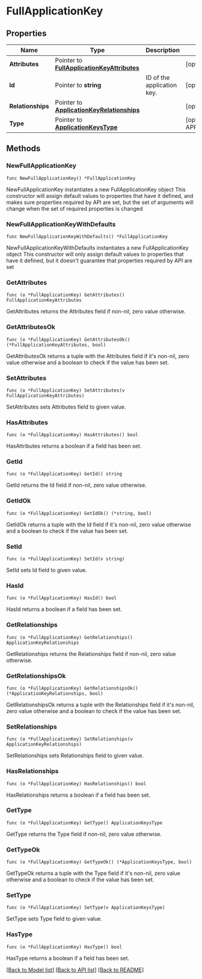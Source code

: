 # FullApplicationKey

## Properties

Name | Type | Description | Notes
------------ | ------------- | ------------- | -------------
**Attributes** | Pointer to [**FullApplicationKeyAttributes**](FullApplicationKeyAttributes.md) |  | [optional] 
**Id** | Pointer to **string** | ID of the application key. | [optional] 
**Relationships** | Pointer to [**ApplicationKeyRelationships**](ApplicationKeyRelationships.md) |  | [optional] 
**Type** | Pointer to [**ApplicationKeysType**](ApplicationKeysType.md) |  | [optional] [default to APPLICATIONKEYSTYPE_APPLICATION_KEYS]

## Methods

### NewFullApplicationKey

`func NewFullApplicationKey() *FullApplicationKey`

NewFullApplicationKey instantiates a new FullApplicationKey object
This constructor will assign default values to properties that have it defined,
and makes sure properties required by API are set, but the set of arguments
will change when the set of required properties is changed

### NewFullApplicationKeyWithDefaults

`func NewFullApplicationKeyWithDefaults() *FullApplicationKey`

NewFullApplicationKeyWithDefaults instantiates a new FullApplicationKey object
This constructor will only assign default values to properties that have it defined,
but it doesn't guarantee that properties required by API are set

### GetAttributes

`func (o *FullApplicationKey) GetAttributes() FullApplicationKeyAttributes`

GetAttributes returns the Attributes field if non-nil, zero value otherwise.

### GetAttributesOk

`func (o *FullApplicationKey) GetAttributesOk() (*FullApplicationKeyAttributes, bool)`

GetAttributesOk returns a tuple with the Attributes field if it's non-nil, zero value otherwise
and a boolean to check if the value has been set.

### SetAttributes

`func (o *FullApplicationKey) SetAttributes(v FullApplicationKeyAttributes)`

SetAttributes sets Attributes field to given value.

### HasAttributes

`func (o *FullApplicationKey) HasAttributes() bool`

HasAttributes returns a boolean if a field has been set.

### GetId

`func (o *FullApplicationKey) GetId() string`

GetId returns the Id field if non-nil, zero value otherwise.

### GetIdOk

`func (o *FullApplicationKey) GetIdOk() (*string, bool)`

GetIdOk returns a tuple with the Id field if it's non-nil, zero value otherwise
and a boolean to check if the value has been set.

### SetId

`func (o *FullApplicationKey) SetId(v string)`

SetId sets Id field to given value.

### HasId

`func (o *FullApplicationKey) HasId() bool`

HasId returns a boolean if a field has been set.

### GetRelationships

`func (o *FullApplicationKey) GetRelationships() ApplicationKeyRelationships`

GetRelationships returns the Relationships field if non-nil, zero value otherwise.

### GetRelationshipsOk

`func (o *FullApplicationKey) GetRelationshipsOk() (*ApplicationKeyRelationships, bool)`

GetRelationshipsOk returns a tuple with the Relationships field if it's non-nil, zero value otherwise
and a boolean to check if the value has been set.

### SetRelationships

`func (o *FullApplicationKey) SetRelationships(v ApplicationKeyRelationships)`

SetRelationships sets Relationships field to given value.

### HasRelationships

`func (o *FullApplicationKey) HasRelationships() bool`

HasRelationships returns a boolean if a field has been set.

### GetType

`func (o *FullApplicationKey) GetType() ApplicationKeysType`

GetType returns the Type field if non-nil, zero value otherwise.

### GetTypeOk

`func (o *FullApplicationKey) GetTypeOk() (*ApplicationKeysType, bool)`

GetTypeOk returns a tuple with the Type field if it's non-nil, zero value otherwise
and a boolean to check if the value has been set.

### SetType

`func (o *FullApplicationKey) SetType(v ApplicationKeysType)`

SetType sets Type field to given value.

### HasType

`func (o *FullApplicationKey) HasType() bool`

HasType returns a boolean if a field has been set.


[[Back to Model list]](../README.md#documentation-for-models) [[Back to API list]](../README.md#documentation-for-api-endpoints) [[Back to README]](../README.md)


